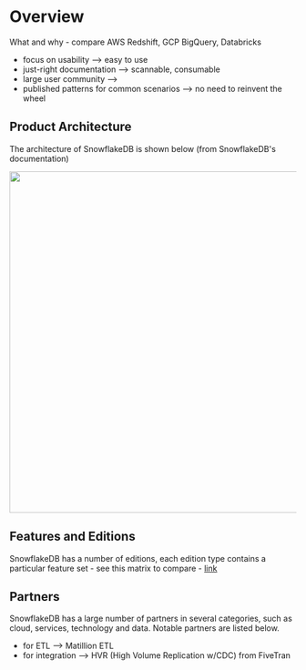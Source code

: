 # Overview

What and why - compare AWS Redshift, GCP BigQuery, Databricks

- focus on usability --> easy to use
- just-right documentation --> scannable, consumable
- large user community --> 
- published patterns for common scenarios --> no need to reinvent the wheel

## Product Architecture

The architecture of SnowflakeDB is shown below (from SnowflakeDB's documentation)

<img src="https://github.com/lynnlangit/learn-snowflakedb/blob/main/images/arch.png" width=600> 

## Features and Editions

SnowflakeDB has a number of editions, each edition type contains a particular feature set - see this matrix to compare - [link](https://docs.snowflake.com/en/user-guide/intro-editions.html#feature-edition-matrix)

## Partners

SnowflakeDB has a large number of partners in several categories, such as cloud, services, technology and data.  Notable partners are listed below.  

- for ETL --> Matillion ETL
- for integration --> HVR (High Volume Replication w/CDC) from FiveTran
